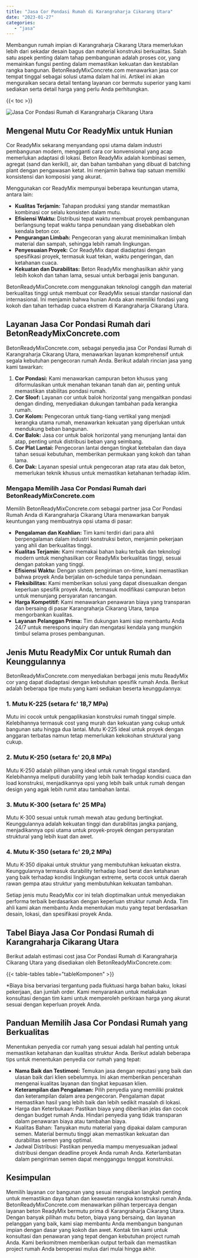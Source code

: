 ```yaml
---
title: "Jasa Cor Pondasi Rumah di Karangraharja Cikarang Utara"
date: "2023-01-27"
categories: 
   - "jasa"
---
```


Membangun rumah impian di Karangraharja Cikarang Utara memerlukan lebih dari sekadar desain bagus dan material konstruksi berkualitas. Salah satu aspek penting dalam tahap pembangunan adalah proses cor, yang memainkan fungsi penting dalam memastikan kekuatan dan kestabilan rangka bangunan. BetonReadyMixConcrete.com menawarkan jasa cor tempat tinggal sebagai solusi utama dalam hal ini. Artikel ini akan menguraikan secara detail tentang layanan cor bermutu superior yang kami sediakan serta detail harga yang perlu Anda perhitungkan.

{{< toc >}}

![Jasa Cor Pondasi Rumah di Karangraharja Cikarang Utara](https://betoncor8.github.io/cor/harga-beton-readymix-concrete%20(25).png)

## Mengenal Mutu Cor ReadyMix untuk Hunian

Cor ReadyMix sekarang menyandang opsi utama dalam industri pembangunan modern, mengganti cara cor konvensional yang acap memerlukan adaptasi di lokasi. Beton ReadyMix adalah kombinasi semen, agregat (sand dan kerikil), air, dan bahan tambahan yang dibuat di batching plant dengan pengawasan ketat. Ini menjamin bahwa tiap satuan memiliki konsistensi dan komposisi yang akurat.

Menggunakan cor ReadyMix mempunyai beberapa keuntungan utama, antara lain:

- **Kualitas Terjamin:** Tahapan produksi yang standar memastikan kombinasi cor selalu konsisten dalam mutu.
- **Efisiensi Waktu:** Distribusi tepat waktu membuat proyek pembangunan berlangsung tepat waktu tanpa penundaan yang disebabkan oleh kendala beton cor.
- **Pengurangan Limbah:** Pengecoran yang akurat meminimalkan limbah material dan sampah, sehingga lebih ramah lingkungan.
- **Penyesuaian Proyek:** Cor ReadyMix dapat diadaptasi dengan spesifikasi proyek, termasuk kuat tekan, waktu pengeringan, dan ketahanan cuaca.
- **Kekuatan dan Durabilitas:** Beton ReadyMix menghasilkan akhir yang lebih kokoh dan tahan lama, sesuai untuk berbagai jenis bangunan.

BetonReadyMixConcrete.com menggunakan teknologi canggih dan material berkualitas tinggi untuk membuat cor ReadyMix sesuai standar nasional dan internasional. Ini menjamin bahwa hunian Anda akan memiliki fondasi yang kokoh dan tahan terhadap cuaca ekstrem di Karangraharja Cikarang Utara.

## Layanan Jasa Cor Pondasi Rumah dari BetonReadyMixConcrete.com

BetonReadyMixConcrete.com, sebagai penyedia jasa Cor Pondasi Rumah di Karangraharja Cikarang Utara, menawarkan layanan komprehensif untuk segala kebutuhan pengecoran rumah Anda. Berikut adalah rincian jasa yang kami tawarkan:

1. **Cor Pondasi:** Kami menawarkan campuran beton khusus yang diformulasikan untuk menahan tekanan tanah dan air, penting untuk memastikan stabilitas pondasi rumah.
2. **Cor Sloof:** Layanan cor untuk balok horizontal yang mengaitkan pondasi dengan dinding, menyediakan dukungan tambahan pada kerangka rumah.
3. **Cor Kolom:** Pengecoran untuk tiang-tiang vertikal yang menjadi kerangka utama rumah, menawarkan kekuatan yang diperlukan untuk mendukung beban bangunan.
4. **Cor Balok:** Jasa cor untuk balok horizontal yang menunjang lantai dan atap, penting untuk distribusi beban yang seimbang.
5. **Cor Plat Lantai:** Pengecoran lantai dengan tingkat ketebalan dan daya tahan sesuai kebutuhan, memberikan permukaan yang kokoh dan tahan lama.
6. **Cor Dak:** Layanan spesial untuk pengecoran atap rata atau dak beton, memerlukan teknik khusus untuk memastikan ketahanan terhadap iklim.

### Mengapa Memilih Jasa Cor Pondasi Rumah dari BetonReadyMixConcrete.com

Memilih BetonReadyMixConcrete.com sebagai partner jasa Cor Pondasi Rumah Anda di Karangraharja Cikarang Utara menawarkan banyak keuntungan yang membuatnya opsi utama di pasar:

- **Pengalaman dan Keahlian:** Tim kami terdiri dari para ahli berpengalaman dalam industri konstruksi beton, menjamin pekerjaan yang ahli dan berkualitas tinggi.
- **Kualitas Terjamin:** Kami memakai bahan baku terbaik dan teknologi modern untuk menghasilkan cor ReadyMix berkualitas tinggi, sesuai dengan patokan yang tinggi.
- **Efisiensi Waktu:** Dengan sistem pengiriman on-time, kami memastikan bahwa proyek Anda berjalan on-schedule tanpa penundaan.
- **Fleksibilitas:** Kami memberikan solusi yang dapat disesuaikan dengan keperluan spesifik proyek Anda, termasuk modifikasi campuran beton untuk menunjang persyaratan rancangan.
- **Harga Kompetitif:** Kami menawarkan penawaran biaya yang transparan dan bersaing di pasar Karangraharja Cikarang Utara, tanpa mengorbankan kualitas.
- **Layanan Pelanggan Prima:** Tim dukungan kami siap membantu Anda 24/7 untuk merespons inquiry dan mengatasi kendala yang mungkin timbul selama proses pembangunan.

## Jenis Mutu ReadyMix Cor untuk Rumah dan Keunggulannya

BetonReadyMixConcrete.com menyediakan berbagai jenis mutu ReadyMix cor yang dapat diadaptasi dengan kebutuhan spesifik rumah Anda. Berikut adalah beberapa tipe mutu yang kami sediakan beserta keunggulannya:

### 1\. Mutu K-225 (setara fc' 18,7 MPa)

Mutu ini cocok untuk pengaplikasian konstruksi rumah tinggal simple. Kelebihannya termasuk cost yang murah dan kekuatan yang cukup untuk bangunan satu hingga dua lantai. Mutu K-225 ideal untuk proyek dengan anggaran terbatas namun tetap memerlukan kekokohan struktural yang cukup.

### 2\. Mutu K-250 (setara fc' 20,8 MPa)

Mutu K-250 adalah pilihan yang ideal untuk rumah tinggal standard. Kelebihannya meliputi durability yang lebih baik terhadap kondisi cuaca dan load konstruksi, menjadikannya opsi yang lebih baik untuk rumah dengan design yang agak lebih rumit atau tambahan lantai.

### 3\. Mutu K-300 (setara fc' 25 MPa)

Mutu K-300 sesuai untuk rumah mewah atau gedung bertingkat. Keunggulannya adalah kekuatan tinggi dan durabilitas jangka panjang, menjadikannya opsi utama untuk proyek-proyek dengan persyaratan struktural yang lebih kuat dan awet.

### 4\. Mutu K-350 (setara fc' 29,2 MPa)

Mutu K-350 dipakai untuk struktur yang membutuhkan kekuatan ekstra. Keunggulannya termasuk durability terhadap load berat dan ketahanan yang baik terhadap kondisi lingkungan extreme, serta cocok untuk daerah rawan gempa atau struktur yang membutuhkan kekuatan tambahan.

Setiap jenis mutu ReadyMix cor ini telah dioptimalkan untuk menyediakan performa terbaik berdasarkan dengan keperluan struktur rumah Anda. Tim ahli kami akan membantu Anda menentukan mutu yang tepat berdasarkan desain, lokasi, dan spesifikasi proyek Anda.

## Tabel Biaya Jasa Cor Pondasi Rumah di Karangraharja Cikarang Utara

Berikut adalah estimasi cost jasa Cor Pondasi Rumah di Karangraharja Cikarang Utara yang disediakan oleh BetonReadyMixConcrete.com:

{{< table-tables table="tableKomponen" >}}

\*Biaya bisa bervariasi tergantung pada fluktuasi harga bahan baku, lokasi pekerjaan, dan jumlah order. Kami menyarankan untuk melakukan konsultasi dengan tim kami untuk memperoleh perkiraan harga yang akurat sesuai dengan keperluan proyek Anda.

## Panduan Memilih Jasa Cor Pondasi Rumah yang Berkualitas

Menentukan penyedia cor rumah yang sesuai adalah hal penting untuk memastikan ketahanan dan kualitas struktur Anda. Berikut adalah beberapa tips untuk menentukan penyedia cor rumah yang tepat:

- **Nama Baik dan Testimoni:** Temukan jasa dengan reputasi yang baik dan ulasan baik dari klien sebelumnya. Ini akan memberikan pencerahan mengenai kualitas layanan dan tingkat kepuasan klien.
- **Keterampilan dan Pengalaman:** Pilih penyedia yang memiliki praktek dan keterampilan dalam area pengecoran. Pengalaman dapat memastikan hasil yang lebih baik dan lebih sedikit masalah di lokasi.
- Harga dan Keterbukaan: Pastikan biaya yang diberikan jelas dan cocok dengan budget rumah Anda. Hindari penyedia yang tidak transparan dalam penawaran biaya atau tambahan biaya.
- Kualitas Bahan: Tanyakan mutu material yang dipakai dalam campuran semen. Material bermutu tinggi akan memastikan kekuatan dan durabilitas semen yang optimal.
- Jadwal Distribusi: Pastikan penyedia mampu menyesuaikan jadwal distribusi dengan deadline proyek Anda rumah Anda. Keterlambatan dalam pengiriman semen dapat mengganggu tenggat konstruksi.

## Kesimpulan

Memilih layanan cor bangunan yang sesuai merupakan langkah penting untuk memastikan daya tahan dan keawetan rangka konstruksi rumah Anda. BetonReadyMixConcrete.com menawarkan pilihan terpercaya dengan layanan beton ReadyMix bermutu prima di Karangraharja Cikarang Utara. Dengan banyak pilihan mutu beton, biaya yang bersaing, dan layanan pelanggan yang baik, kami siap membantu Anda membangun bangunan impian dengan dasar yang kokoh dan awet. Kontak tim kami untuk konsultasi dan penawaran yang tepat dengan kebutuhan project rumah Anda. Kami berkomitmen memberikan output terbaik dan memastikan project rumah Anda beroperasi mulus dari mulai hingga akhir.

